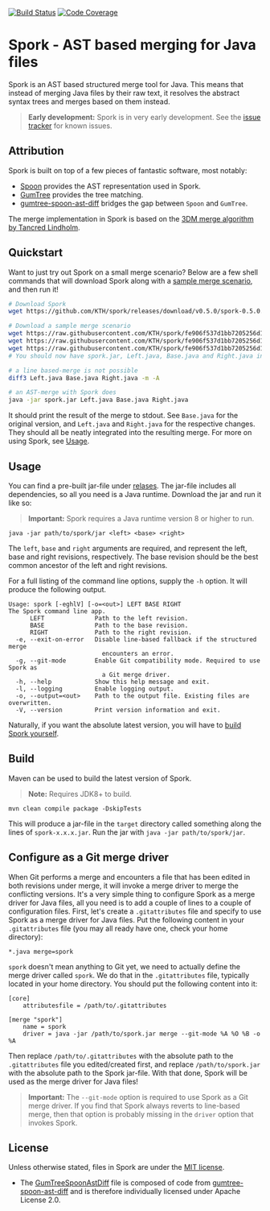 [![Build Status](https://travis-ci.com/KTH/spork.svg?branch=master)](https://travis-ci.com/KTH/spork)
[![Code Coverage](https://codecov.io/gh/KTH/spork/branch/master/graph/badge.svg)](https://codecov.io/gh/KTH/spork)

# Spork - AST based merging for Java files
Spork is an AST based structured merge tool for Java. This means that instead of
merging Java files by their raw text, it resolves the abstract syntax trees and
merges based on them instead.

> **Early development:** Spork is in very early development. See the [issue
> tracker](https://github.com/kth/spork/issues) for known issues.

## Attribution
Spork is built on top of a few pieces of fantastic software, most notably:

* [Spoon](https;//github.com/inria/spoon) provides the AST representation used
  in Spork.
* [GumTree](https://github.com/gumtreediff/gumtree) provides the tree matching.
* [gumtree-spoon-ast-diff](https://github.com/spoonlabs/gumtree-spoon-ast-diff)
  bridges the gap between `Spoon` and `GumTree`.

The merge implementation in Spork is based on the [3DM merge algorithm by
Tancred Lindholm](https://doi.org/10.1145/1030397.1030399).

## Quickstart
Want to just try out Spork on a small merge scenario? Below are a few shell
commands that will download Spork along with a [sample merge
scenario](https://github.com/KTH/spork/tree/fe906f537d1bb7205256d1fe81fda9f323849a60/src/test/resources/clean/both_modified/move_if),
and then run it!

```bash
# Download Spork
wget https://github.com/KTH/spork/releases/download/v0.5.0/spork-0.5.0.jar -O spork.jar

# Download a sample merge scenario
wget https://raw.githubusercontent.com/KTH/spork/fe906f537d1bb7205256d1fe81fda9f323849a60/src/test/resources/clean/both_modified/move_if/Left.java
wget https://raw.githubusercontent.com/KTH/spork/fe906f537d1bb7205256d1fe81fda9f323849a60/src/test/resources/clean/both_modified/move_if/Base.java
wget https://raw.githubusercontent.com/KTH/spork/fe906f537d1bb7205256d1fe81fda9f323849a60/src/test/resources/clean/both_modified/move_if/Right.java
# You should now have spork.jar, Left.java, Base.java and Right.java in your local directory

# a line based-merge is not possible
diff3 Left.java Base.java Right.java -m -A

# an AST-merge with Spork does
java -jar spork.jar Left.java Base.java Right.java
```

It should print the result of the merge to stdout. See `Base.java` for the
original version, and `Left.java` and `Right.java` for the respective changes.
They should all be neatly integrated into the resulting merge. For more on
using Spork, see [Usage](#usage).

## Usage
You can find a pre-built jar-file under
[relases](https://github.com/kth/spork/releases). The jar-file includes all
dependencies, so all you need is a Java runtime. Download the jar and run it
like so:

> **Important:** Spork requires a Java runtime version 8 or higher to run.

```
java -jar path/to/spork/jar <left> <base> <right>
```

The `left`, `base` and `right` arguments are required, and represent the left,
base and right revisions, respectively. The base revision should be the best
common ancestor of the left and right revisions.

For a full listing of the command line options, supply the `-h` option. It will
produce the following output.

```
Usage: spork [-eghlV] [-o=<out>] LEFT BASE RIGHT
The Spork command line app.
      LEFT              Path to the left revision.
      BASE              Path to the base revision.
      RIGHT             Path to the right revision.
  -e, --exit-on-error   Disable line-based fallback if the structured merge
                          encounters an error.
  -g, --git-mode        Enable Git compatibility mode. Required to use Spork as
                          a Git merge driver.
  -h, --help            Show this help message and exit.
  -l, --logging         Enable logging output.
  -o, --output=<out>    Path to the output file. Existing files are overwritten.
  -V, --version         Print version information and exit.
```

Naturally, if you want the absolute latest version, you will have to [build
Spork yourself](#build).

## Build
Maven can be used to build the latest version of Spork.

> **Note:** Requires JDK8+ to build.

```
mvn clean compile package -DskipTests
```

This will produce a jar-file in the `target` directory called something along
the lines of `spork-x.x.x.jar`. Run the jar with `java -jar path/to/spork/jar`.

## Configure as a Git merge driver
When Git performs a merge and encounters a file that has been edited in both revisions under merge, it will invoke a
merge driver to merge the conflicting versions. It's a very simple thing to configure Spork as a merge driver for Java
files, all you need is to add a couple of lines to a couple of configuration files. First, let's create a
`.gitattributes` file and specify to use Spork as a merge driver for Java files. Put the following content in your
`.gitattributes` file (you may all ready have one, check your home directory):

```
*.java merge=spork
```

`spork` doesn't mean anything to Git yet, we need to actually define the merge driver called `spork`. We do that in the
`.gitattributes` file, typically located in your home directory. You should put the following content into it:

```
[core]
	attributesfile = /path/to/.gitattributes

[merge "spork"]
    name = spork
    driver = java -jar /path/to/spork.jar merge --git-mode %A %O %B -o %A
```

Then replace `/path/to/.gitattributes` with the absolute path to the `.gitattributes` file you edited/created first,
and replace `/path/to/spork.jar` with the absolute path to the Spork jar-file. With that done, Spork will be used
as the merge driver for Java files!

> **Important:** The `--git-mode` option is required to use Spork as a Git merge driver. If you find that Spork always
> reverts to line-based merge, then that option is probably missing in the `driver` option that invokes Spork.

## License
Unless otherwise stated, files in Spork are under the [MIT license](LICENSE).

* The
  [GumTreeSpoonAstDiff](src/main/java/se/kth/spork/spoon/GumTreeSpoonAstDiff.java)
  file is composed of code from
  [gumtree-spoon-ast-diff](https://github.com/spoon/gumtree-spoon-ast-diff) and
  is therefore individually licensed under Apache License 2.0.
